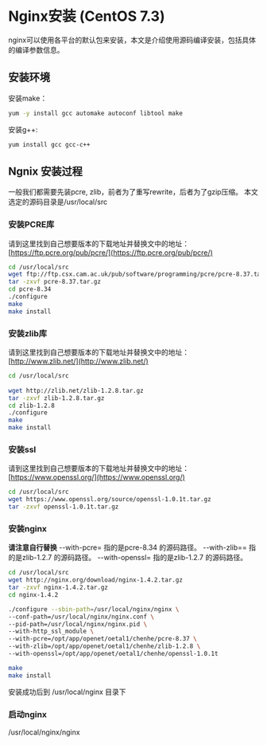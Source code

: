 # Nginx安装 (CentOS 7.3)
nginx可以使用各平台的默认包来安装，本文是介绍使用源码编译安装，包括具体的编译参数信息。

## 安装环境
安装make：
```bash
yum -y install gcc automake autoconf libtool make
```
安装g++:
```bash
yum install gcc gcc-c++
```
## Ngnix 安装过程
一般我们都需要先装pcre, zlib，前者为了重写rewrite，后者为了gzip压缩。
本文选定的源码目录是/usr/local/src
### 安装PCRE库
请到这里找到自己想要版本的下载地址并替换文中的地址：[https://ftp.pcre.org/pub/pcre/](https://ftp.pcre.org/pub/pcre/)
```bash
cd /usr/local/src
wget ftp://ftp.csx.cam.ac.uk/pub/software/programming/pcre/pcre-8.37.tar.gz 
tar -zxvf pcre-8.37.tar.gz
cd pcre-8.34
./configure
make
make install
```
### 安装zlib库
请到这里找到自己想要版本的下载地址并替换文中的地址：[http://www.zlib.net/](http://www.zlib.net/)
```bash
cd /usr/local/src
 
wget http://zlib.net/zlib-1.2.8.tar.gz
tar -zxvf zlib-1.2.8.tar.gz
cd zlib-1.2.8
./configure
make
make install
```
### 安装ssl
请到这里找到自己想要版本的下载地址并替换文中的地址：[https://www.openssl.org/](https://www.openssl.org/)
```bash
cd /usr/local/src
wget https://www.openssl.org/source/openssl-1.0.1t.tar.gz
tar -zxvf openssl-1.0.1t.tar.gz
```
### 安装nginx
**请注意自行替换**
--with-pcre= 指的是pcre-8.34 的源码路径。
--with-zlib== 指的是zlib-1.2.7 的源码路径。
--with-openssl= 指的是zlib-1.2.7 的源码路径。
```bash
cd /usr/local/src
wget http://nginx.org/download/nginx-1.4.2.tar.gz
tar -zxvf nginx-1.4.2.tar.gz
cd nginx-1.4.2

./configure --sbin-path=/usr/local/nginx/nginx \
--conf-path=/usr/local/nginx/nginx.conf \
--pid-path=/usr/local/nginx/nginx.pid \
--with-http_ssl_module \
--with-pcre=/opt/app/openet/oetal1/chenhe/pcre-8.37 \
--with-zlib=/opt/app/openet/oetal1/chenhe/zlib-1.2.8 \
--with-openssl=/opt/app/openet/oetal1/chenhe/openssl-1.0.1t

make
make install
```
安装成功后到 /usr/local/nginx 目录下
### 启动nginx
/usr/local/nginx/nginx

